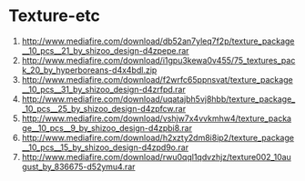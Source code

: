 Texture-etc
===========
1.  http://www.mediafire.com/download/db52an7yleq7f2p/texture_package__10_pcs__21_by_shizoo_design-d4zpepe.rar
2.  http://www.mediafire.com/download/i1gpu3kewa0v455/75_textures_pack_20_by_hyperboreans-d4x4bdl.zip
3.  http://www.mediafire.com/download/f2wrfc65ppnsvat/texture_package__10_pcs__31_by_shizoo_design-d4zrfpd.rar
4.  http://www.mediafire.com/download/uqatajbh5vj8hbb/texture_package__10_pcs__25_by_shizoo_design-d4zpfcw.rar
5.  http://www.mediafire.com/download/vshjw7x4vvkmhw4/texture_package__10_pcs__9_by_shizoo_design-d4zpbi8.rar
6.  http://www.mediafire.com/download/h2xzty2dm8i8ip2/texture_package__10_pcs__15_by_shizoo_design-d4zpd9o.rar
7.  http://www.mediafire.com/download/rwu0qql1qdvzhjz/texture002_10august_by_836675-d52ymu4.rar
